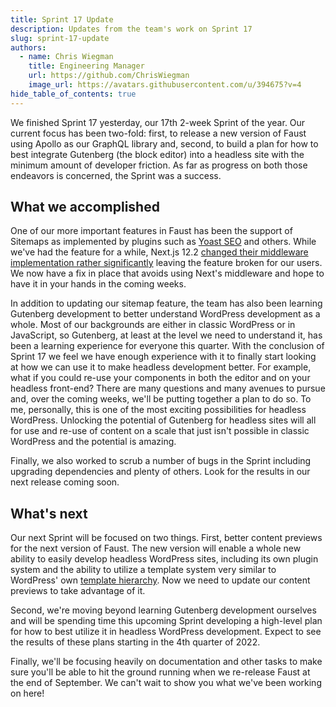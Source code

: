 ```yaml
---
title: Sprint 17 Update
description: Updates from the team's work on Sprint 17
slug: sprint-17-update
authors:
  - name: Chris Wiegman
    title: Engineering Manager
    url: https://github.com/ChrisWiegman
    image_url: https://avatars.githubusercontent.com/u/394675?v=4
hide_table_of_contents: true
---
```


We finished Sprint 17 yesterday, our 17th 2-week Sprint of the year. Our current focus has been two-fold: first, to release a new version of Faust using Apollo as our GraphQL library and, second, to build a plan for how to best integrate Gutenberg (the block editor) into a headless site with the minimum amount of developer friction. As far as progress on both those endeavors is concerned, the Sprint was a success.

## What we accomplished

One of our more important features in Faust has been the support of Sitemaps as implemented by plugins such as [Yoast SEO](https://wordpress.org/plugins/wordpress-seo/) and others. While we've had the feature for a while, Next.js 12.2 [changed their middleware implementation rather significantly](https://nextjs.org/blog/next-12-2) leaving the feature broken for our users. We now have a fix in place that avoids using Next's middleware and hope to have it in your hands in the coming weeks.

In addition to updating our sitemap feature, the team has also been learning Gutenberg development to better understand WordPress development as a whole. Most of our backgrounds are either in classic WordPress or in JavaScript, so Gutenberg, at least at the level we need to understand it, has been a learning experience for everyone this quarter. With the conclusion of Sprint 17 we feel we have enough experience with it to finally start looking at how we can use it to make headless development better. For example, what if you could re-use your components in both the editor and on your headless front-end? There are many questions and many avenues to pursue and, over the coming weeks, we'll be putting together a plan to do so. To me, personally, this is one of the most exciting possibilities for headless WordPress. Unlocking the potential of Gutenberg for headless sites will all for use and re-use of content on a scale that just isn't possible in classic WordPress and the potential is amazing.

Finally, we also worked to scrub a number of bugs in the Sprint including upgrading dependencies and plenty of others. Look for the results in our next release coming soon.

## What's next

Our next Sprint will be focused on two things. First, better content previews for the next version of Faust. The new version will enable a whole new ability to easily develop headless WordPress sites, including its own plugin system and the ability to utilize a template system very similar to WordPress' own [template hierarchy](https://developer.wordpress.org/themes/basics/template-hierarchy/). Now we need to update our content previews to take advantage of it.

Second, we're moving beyond learning Gutenberg development ourselves and will be spending time this upcoming Sprint developing a high-level plan for how to best utilize it in headless WordPress development. Expect to see the results of these plans starting in the 4th quarter of 2022.

Finally, we'll be focusing heavily on documentation and other tasks to make sure you'll be able to hit the ground running when we re-release Faust at the end of September. We can't wait to show you what we've been working on here!
